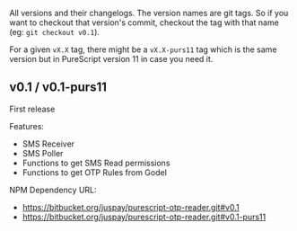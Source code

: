 All versions and their changelogs. The version names are git tags. So if you want to checkout that version's commit, checkout the tag with that name (eg: `git checkout v0.1`).

For a given `vX.X` tag, there might be a `vX.X-purs11` tag which is the same version but in PureScript version 11 in case you need it.

## v0.1 / v0.1-purs11
First release

Features:
* SMS Receiver
* SMS Poller
* Functions to get SMS Read permissions
* Functions to get OTP Rules from Godel

NPM Dependency URL:

* https://bitbucket.org/juspay/purescript-otp-reader.git#v0.1
* https://bitbucket.org/juspay/purescript-otp-reader.git#v0.1-purs11